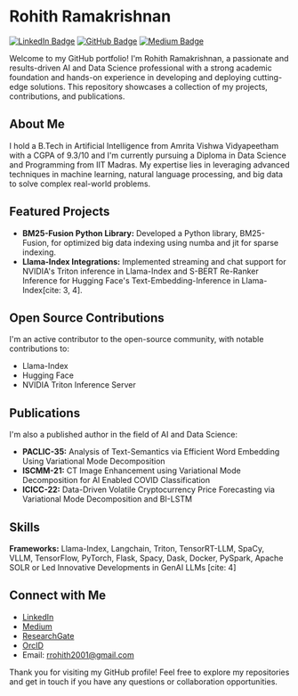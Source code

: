 # Rohith Ramakrishnan

[![LinkedIn Badge](https://img.shields.io/badge/LinkedIn-Connect-blue?style=flat-square&logo=linkedin&logoColor=white)](https://www.linkedin.com/in/rohith-ramakrishnan)
[![GitHub Badge](https://img.shields.io/badge/GitHub-Follow-gray?style=flat-square&logo=github&logoColor=white)](https://github.com/Rohith-2)
[![Medium Badge](https://img.shields.io/badge/Medium-Follow-white?style=flat-square&logo=medium&logoColor=black)](https://medium.com/@rrohith2001)

Welcome to my GitHub portfolio! I'm Rohith Ramakrishnan, a passionate and results-driven AI and Data Science professional with a strong academic foundation and hands-on experience in developing and deploying cutting-edge solutions. This repository showcases a collection of my projects, contributions, and publications.

## About Me

I hold a B.Tech in Artificial Intelligence from Amrita Vishwa Vidyapeetham with a CGPA of 9.3/10 and I'm currently pursuing a Diploma in Data Science and Programming from IIT Madras. My expertise lies in leveraging advanced techniques in machine learning, natural language processing, and big data to solve complex real-world problems.

## Featured Projects
* **BM25-Fusion Python Library:** Developed a Python library, BM25-Fusion, for optimized big data indexing using numba and jit for sparse indexing.
* **Llama-Index Integrations:** Implemented streaming and chat support for NVIDIA's Triton inference in Llama-Index and S-BERT Re-Ranker Inference for Hugging Face's Text-Embedding-Inference in Llama-Index[cite: 3, 4].

## Open Source Contributions

I'm an active contributor to the open-source community, with notable contributions to:

* Llama-Index
* Hugging Face
* NVIDIA Triton Inference Server

## Publications 

I'm also a published author in the field of AI and Data Science:

* **PACLIC-35:** Analysis of Text-Semantics via Efficient Word Embedding Using Variational Mode Decomposition
* **ISCMM-21:** CT Image Enhancement using Variational Mode Decomposition for AI Enabled COVID Classification
* **ICICC-22:** Data-Driven Volatile Cryptocurrency Price Forecasting via Variational Mode Decomposition and BI-LSTM 

## Skills

**Frameworks:** Llama-Index, Langchain, Triton, TensorRT-LLM, SpaCy, VLLM, TensorFlow, PyTorch, Flask, Spacy, Dask, Docker, PySpark, Apache SOLR
or Led Innovative Developments in GenAI LLMs [cite: 4]

## Connect with Me

* [LinkedIn](https://www.linkedin.com/in/rohith-ramakrishnan)
* [Medium](https://medium.com/@rrohith2001)
* [ResearchGate](Rohith_Ramakrishnan2)
* [OrcID](0000-0001-6911-4880)
* Email: rrohith2001@gmail.com

Thank you for visiting my GitHub profile! Feel free to explore my repositories and get in touch if you have any questions or collaboration opportunities.
